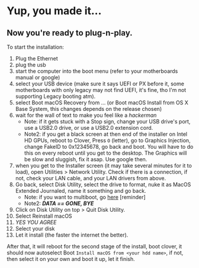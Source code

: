 # Yup, you made it...

## Now you're ready to plug-n-play.

To start the installation:

1. Plug the Ethernet
2. plug the usb
3. start the computer into the boot menu \(refer to your motherboards manual or google\)
4. select your USB device \(make sure it says UEFI or PX before it, some motherboards with only legacy may not find UEFI, it's fine, tho I'm not supporting Legacy booting atm\).
5. select Boot macOS Recovery from ... \(or Boot macOS Install from OS X Base System, this changes depends on the release chosen\)
6. wait for the wall of text to make you feel like a _hackerman_
   * Note: if it gets stuck with a Stop sign, change your USB drive's port, use a USB2.0 drive, or use a USB2.0 extension cord.
   * Note2: if you get a black screen at then end of the installer on Intel HD GPUs, reboot to Clover, Press `O` \(letter\), go to Graphics Injection, change FakeID to 0x12345678, go back and boot. You will have to do this on every reboot until you get to the desktop. The Graphics will be slow and sluggish, fix it asap. Use google then.
7. when you get to the Installer screen \(it may take several minutes for it to load\), open Utilities &gt; Network Utility. Check if there is a connection, if not, check your LAN cable, and your LAN drivers from above.
8. Go back, select Disk Utility, select the drive to format, nuke it as MacOS Extended Journaled, name it something and go back.
   * Note: if you want to multiboot, go [here](https://github.com/midi1996/JBOG/blob/master/Multiboot.md) \[reminder\]
   * Note2: _**DATA == GONE, BYE**_
9. Click on Disk Utility on top &gt; Quit Disk Utility.
10. Select Reinstall macOS
11. _YES YOU AGREE_
12. Select your disk
13. Let it install \(the faster the internet the better\).

After that, it will reboot for the second stage of the install, boot clover, it should now autoselect Boot `Install macOS from <your hdd name>`, if not, then select it on your own and boot it up, let it finish.

